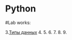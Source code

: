 # Python


#Lab works:

3.[Типы данных](https://github.com/ravetearss/-_-/blob/main/Lab_3.ipynb)
4.
5.
6.
7.
8.
9.
